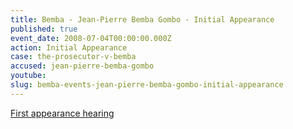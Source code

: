 ```yaml
---
title: Bemba - Jean-Pierre Bemba Gombo - Initial Appearance
published: true
event_date: 2008-07-04T00:00:00.000Z
action: Initial Appearance
case: the-prosecutor-v-bemba
accused: jean-pierre-bemba-gombo
youtube:
slug: bemba-events-jean-pierre-bemba-gombo-initial-appearance
---
```



[First appearance hearing](https://youtu.be/YQYWyMWbiDk)